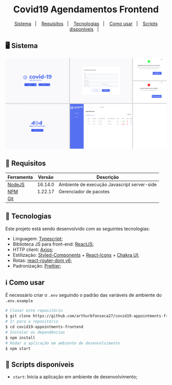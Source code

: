 
<h1 align="center">
  Covid19 Agendamentos Frontend
</h1>

<p align="center">
<a href="#desktop_computer-sistema">Sistema</a>&nbsp;&nbsp;&nbsp;|&nbsp;&nbsp;&nbsp;
  <a href="#memo-requisitos">Requisitos</a>&nbsp;&nbsp;&nbsp;|&nbsp;&nbsp;&nbsp;
  <a href="#rocket-tecnologias">Tecnologias</a>&nbsp;&nbsp;&nbsp;|&nbsp;&nbsp;&nbsp;
  <a href="#information_source-como-usar">Como usar</a>&nbsp;&nbsp;&nbsp;|&nbsp;&nbsp;&nbsp;
  <a href="#scroll-scripts-disponíveis">Scripts disponíveis</a>&nbsp;&nbsp;&nbsp;|&nbsp;&nbsp;&nbsp;
</p>


## :desktop_computer: Sistema
![](./public/ScreensFigma.png)


## :memo: Requisitos

| Ferramenta| Versão  | Descrição                                    |
|-----------|---------|----------------------------------------------|
| [NodeJS](https://nodejs.org/en/)              | 16.14.0 | Ambiente de execução Javascript server-side  |
| [NPM](https://www.npmjs.com/)                 | 1.22.17 | Gerenciador de pacotes                   |
| [Git](https://git-scm.com/)           | | |


## :rocket: Tecnologias

Este projeto está sendo desenvolvido com as seguintes tecnologias:

-  Linguagem: [Typescript](https://www.typescriptlang.org/);
-  Biblioteca JS para front-end: [ReactJS](https://reactjs.org/);
-  HTTP client: [Axios](https://github.com/axios/axios);
-  Estilização: [Styled-Components](https://www.styled-components.com/) + [React-Icons](https://react-icons.github.io/react-icons/) + [Chakra UI](https://v2.chakra-ui.com/);
-  Rotas: [react-router-dom v6](https://reactrouter.com/docs/en/v6/getting-started/overview);
-  Padronização: [Prettier](https://prettier.io/);

## :information_source: Como usar

É necessário criar o ```.env``` seguindo o padrão das variáveis de ambiente do ```.env.example```

```bash
# Clonar este repositório
$ git clone https://github.com/arthurbfonseca27/covid19-appointments-frontend.git
# Ir para o repositório
$ cd covid19-appointments-frontend
# Instalar as dependências
$ npm install
# Rodar a aplicação em ambiente de desenvolvimento
$ npm start
```
## :scroll: Scripts disponíveis

- `start`: Inicia a aplicação em ambiente de desenvolvimento;
